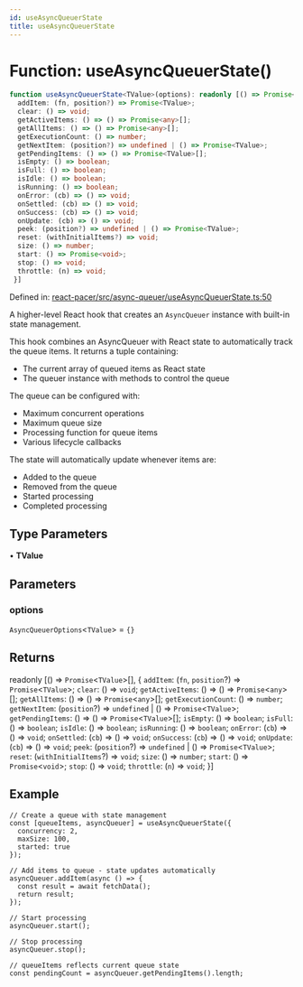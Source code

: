 ```yaml
---
id: useAsyncQueuerState
title: useAsyncQueuerState
---
```


<!-- DO NOT EDIT: this page is autogenerated from the type comments -->

# Function: useAsyncQueuerState()

```ts
function useAsyncQueuerState<TValue>(options): readonly [() => Promise<TValue>[], {
  addItem: (fn, position?) => Promise<TValue>;
  clear: () => void;
  getActiveItems: () => () => Promise<any>[];
  getAllItems: () => () => Promise<any>[];
  getExecutionCount: () => number;
  getNextItem: (position?) => undefined | () => Promise<TValue>;
  getPendingItems: () => () => Promise<TValue>[];
  isEmpty: () => boolean;
  isFull: () => boolean;
  isIdle: () => boolean;
  isRunning: () => boolean;
  onError: (cb) => () => void;
  onSettled: (cb) => () => void;
  onSuccess: (cb) => () => void;
  onUpdate: (cb) => () => void;
  peek: (position?) => undefined | () => Promise<TValue>;
  reset: (withInitialItems?) => void;
  size: () => number;
  start: () => Promise<void>;
  stop: () => void;
  throttle: (n) => void;
 }]
```

Defined in: [react-pacer/src/async-queuer/useAsyncQueuerState.ts:50](https://github.com/TanStack/pacer/blob/main/packages/react-pacer/src/async-queuer/useAsyncQueuerState.ts#L50)

A higher-level React hook that creates an `AsyncQueuer` instance with built-in state management.

This hook combines an AsyncQueuer with React state to automatically track the queue items.
It returns a tuple containing:
- The current array of queued items as React state
- The queuer instance with methods to control the queue

The queue can be configured with:
- Maximum concurrent operations
- Maximum queue size
- Processing function for queue items
- Various lifecycle callbacks

The state will automatically update whenever items are:
- Added to the queue
- Removed from the queue
- Started processing
- Completed processing

## Type Parameters

• **TValue**

## Parameters

### options

`AsyncQueuerOptions`\<`TValue`\> = `{}`

## Returns

readonly \[() => `Promise`\<`TValue`\>[], \{
  `addItem`: (`fn`, `position`?) => `Promise`\<`TValue`\>;
  `clear`: () => `void`;
  `getActiveItems`: () => () => `Promise`\<`any`\>[];
  `getAllItems`: () => () => `Promise`\<`any`\>[];
  `getExecutionCount`: () => `number`;
  `getNextItem`: (`position`?) => `undefined` \| () => `Promise`\<`TValue`\>;
  `getPendingItems`: () => () => `Promise`\<`TValue`\>[];
  `isEmpty`: () => `boolean`;
  `isFull`: () => `boolean`;
  `isIdle`: () => `boolean`;
  `isRunning`: () => `boolean`;
  `onError`: (`cb`) => () => `void`;
  `onSettled`: (`cb`) => () => `void`;
  `onSuccess`: (`cb`) => () => `void`;
  `onUpdate`: (`cb`) => () => `void`;
  `peek`: (`position`?) => `undefined` \| () => `Promise`\<`TValue`\>;
  `reset`: (`withInitialItems`?) => `void`;
  `size`: () => `number`;
  `start`: () => `Promise`\<`void`\>;
  `stop`: () => `void`;
  `throttle`: (`n`) => `void`;
 \}\]

## Example

```tsx
// Create a queue with state management
const [queueItems, asyncQueuer] = useAsyncQueuerState({
  concurrency: 2,
  maxSize: 100,
  started: true
});

// Add items to queue - state updates automatically
asyncQueuer.addItem(async () => {
  const result = await fetchData();
  return result;
});

// Start processing
asyncQueuer.start();

// Stop processing
asyncQueuer.stop();

// queueItems reflects current queue state
const pendingCount = asyncQueuer.getPendingItems().length;
```

